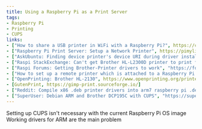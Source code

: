 ```yaml
---
title: Using a Raspberry Pi as a Print Server
tags:
- Raspberry Pi
- Printing
- CUPS
links:
- ["How to share a USB printer in WiFi with a Raspberry Pi?", https://cyber-privacy.net/how-to-share-a-usb-printer-in-wifi-with-a-raspberry-pi/]
- ["Raspberry Pi Print Server: Setup a Network Printer", https://pimylifeup.com/raspberry-pi-print-server/]
- ["AskUbuntu: Finding device printer's device URI during driver installation", https://askubuntu.com/questions/1167674/finding-device-printers-device-uri-during-driver-installation]
- ["Raspi StackExchange: Can't get Brother HL-L2300D printer to print from Raspberry Pi", https://raspberrypi.stackexchange.com/questions/49752/cant-get-brother-hl-l2300d-printer-to-print-from-raspberry-pi]
- ["Raspi Forums: Getting Brother-Printer drivers to work", "https://forums.raspberrypi.com/viewtopic.php?f=28&t=15526"]
- ["How to set up a remote printer which is attached to a Raspberry Pi (or any other ARM computer)", "https://web.archive.org/web/20200725181408/https://forum.manjaro.org/t/how-to-set-up-a-remote-printer-which-is-attached-to-a-raspberry-pi-or-any-other-arm-computer/57056"]
- ["OpenPrinting: Brother HL-2130", https://www.openprinting.org/printer/Brother/Brother-HL-2130]
- [GutenPrint, https://gimp-print.sourceforge.io/]
- ["Reddit: Compile x86 .deb printer drivers into arm7 raspberry pi .deb", "https://www.reddit.com/r/linuxquestions/comments/iraai7/compile_x86_deb_printer_drivers_into_arm7/?rdt=38529"]
- ["SuperUser: Debian ARM and Brother DCP195C with CUPS", "https://superuser.com/questions/781454/debian-arm-and-brother-dcp195c-with-cups"]
---
```

Setting up CUPS isn't necessary with the current Raspberry Pi OS image
Working drivers for ARM are the main problem
